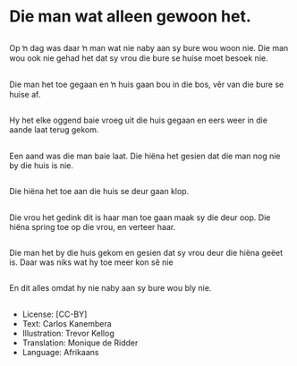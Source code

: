 # Die man wat alleen gewoon het.

##
Op ŉ dag was daar ŉ
man wat nie naby aan
sy bure wou woon nie.
Die man wou ook nie
gehad het dat sy vrou
die bure se huise moet
besoek nie.

##
Die man het toe gegaan
en ŉ huis gaan bou in
die bos, vêr van die
bure se huise af.

##
Hy het elke oggend
baie vroeg uit die huis
gegaan en eers weer in
die aande laat terug
gekom.

##
Een aand was die man
baie laat. Die hiëna het
gesien dat die man nog
nie by die huis is nie.

##
Die hiëna het toe aan
die huis se deur gaan
klop.

##
Die vrou het gedink dit
is haar man toe gaan
maak sy die deur oop.
Die hiëna spring toe op
die vrou, en verteer
haar.

##
Die man het by die huis
gekom en gesien dat sy
vrou deur die hiëna
geëet is. Daar was niks
wat hy toe meer kon sê
nie

##
En dit alles omdat hy
nie naby aan sy bure
wou bly nie.

##
* License: [CC-BY]
* Text: Carlos Kanembera
* Illustration: Trevor Kellog
* Translation: Monique de Ridder
* Language: Afrikaans

